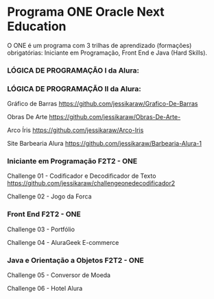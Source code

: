 # Programa ONE Oracle Next Education
O ONE é um programa com 3 trilhas de aprendizado (formações) obrigatórias: Iniciante em Programação, Front End e Java (Hard Skills). 

### LÓGICA DE PROGRAMAÇÃO I da Alura:

### LÓGICA DE PROGRAMAÇÃO II da Alura:
Gráfico de Barras
https://github.com/jessikaraw/Grafico-De-Barras

Obras De Arte
https://github.com/jessikaraw/Obras-De-Arte-

Arco Íris
https://github.com/jessikaraw/Arco-Iris

Site Barbearia Alura
https://github.com/jessikaraw/Barbearia-Alura-1

### Iniciante em Programação F2T2 - ONE

Challenge 01 - Codificador e Decodificador de Texto
https://github.com/jessikaraw/challengeonedecodificador2

Challenge 02 - Jogo da Forca


### Front End F2T2 - ONE

Challenge 03 - Portfólio

Challenge 04 - AluraGeek E-commerce


### Java e Orientação a Objetos F2T2 - ONE

Challenge 05 - Conversor de Moeda

Challenge 06 - Hotel Alura
